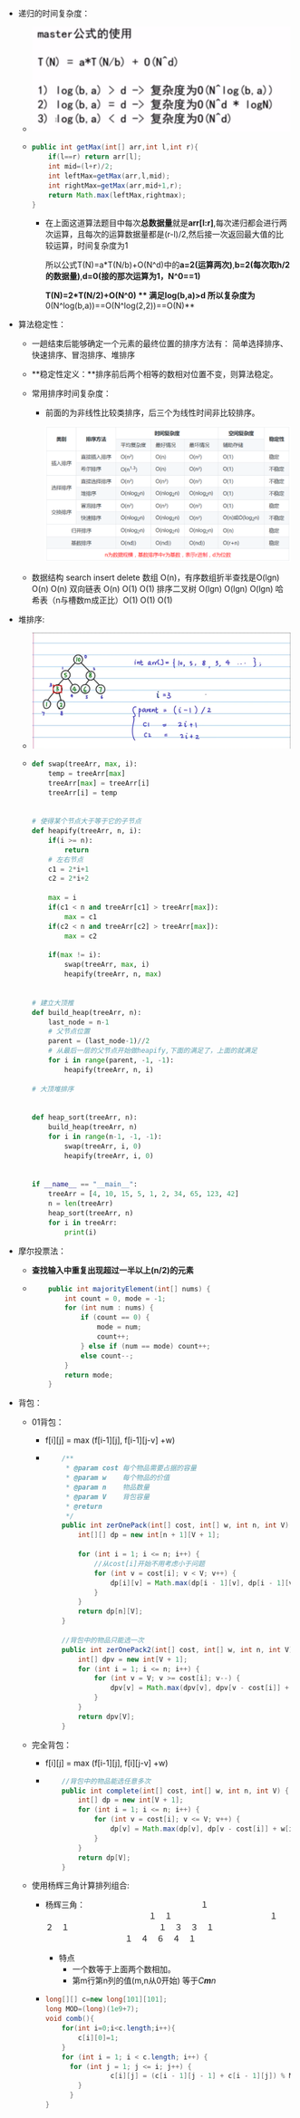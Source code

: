 + 递归的时间复杂度：

  + ![image-20191219120547266](../../images/image-20191219120547266.png)

  + ```java
    public int getMax(int[] arr,int l,int r){
        if(l==r) return arr[l];
        int mid=(l+r)/2;
    	int leftMax=getMax(arr,l,mid);
        int rightMax=getMax(arr,mid+1,r);
        return Math.max(leftMax,rightmax);
    }
    ```

    + 在上面这道算法题目中每次**总数据量**就是**arr[l:r]**,每次递归都会进行两次运算，且每次的运算数据量都是(r-l)/2,然后接一次返回最大值的比较运算，时间复杂度为1

      所以公式T(N)=a*T(N/b)+O(N^d)中的**a=2(运算两次)**,**b=2(每次取h/2的数据量)**,**d=0(接的那次运算为1，N^0==1)**

      **T(N)=2*T(N/2)+O(N^0) ** 满足log(b,a)>d 所以复杂度为**0(N^log(b,a))==O(N^log(2,2))==O(N)**

+ 算法稳定性：

  + 一趟结束后能够确定一个元素的最终位置的排序方法有： 简单选择排序、快速排序、冒泡排序、堆排序

  + **稳定性定义：**排序前后两个相等的数相对位置不变，则算法稳定。

  + 常用排序时间复杂度：

    + 前面的为非线性比较类排序，后三个为线性时间非比较排序。

      ![1567996555878](../../images/1567996555878.png)

  

  + 数据结构                   search                                                      insert                        delete
    数组               O(n)，有序数组折半查找是O(lgn)                     O(n)                          O(n)
    双向链表                   O(n)                                                           O(1)                          O(1)
    排序二叉树              O(lgn)                                                         O(lgn)                       O(lgn)
    哈希表（n与槽数m成正比）O(1)                                             O(1)                           O(1)

+ 堆排序:

  + ![image-20191221101640105](../../images/image-20191221101640105.png)

  + ```python
    def swap(treeArr, max, i):
        temp = treeArr[max]
        treeArr[max] = treeArr[i]
        treeArr[i] = temp
    
    
    # 使得某个节点大于等于它的子节点
    def heapify(treeArr, n, i):
        if(i >= n):
            return
        # 左右节点
        c1 = 2*i+1
        c2 = 2*i+2
    
        max = i
        if(c1 < n and treeArr[c1] > treeArr[max]):
            max = c1
        if(c2 < n and treeArr[c2] > treeArr[max]):
            max = c2
    
        if(max != i):
            swap(treeArr, max, i)
            heapify(treeArr, n, max)
    
    
    # 建立大顶推
    def build_heap(treeArr, n):
        last_node = n-1
        # 父节点位置
        parent = (last_node-1)//2
        # 从最后一层的父节点开始做heapify,下面的满足了，上面的就满足
        for i in range(parent, -1, -1):
            heapify(treeArr, n, i)
    
    # 大顶堆排序
    
    
    def heap_sort(treeArr, n):
        build_heap(treeArr, n)
        for i in range(n-1, -1, -1):
            swap(treeArr, i, 0)
            heapify(treeArr, i, 0)
    
    
    if __name__ == "__main__":
        treeArr = [4, 10, 15, 5, 1, 2, 34, 65, 123, 42]
        n = len(treeArr)
        heap_sort(treeArr, n)
        for i in treeArr:
            print(i)
    
    ```

    

+ 摩尔投票法：

  +  **查找输入中重复出现超过一半以上(n/2)的元素** 

  + ```java
        public int majorityElement(int[] nums) {
            int count = 0, mode = -1;
            for (int num : nums) {
                if (count == 0) {
                    mode = num;
                    count++;
                } else if (num == mode) count++;
                else count--;
            }
            return mode;
        }
    ```

+ 背包：

  + 01背包：

    + f\[i][j] = max (f\[i-1][j], f\[i-1][j-v] +w)

    + ```java
          /**
           * @param cost 每个物品需要占据的容量
           * @param w    每个物品的价值
           * @param n    物品数量
           * @param V    背包容量
           * @return
           */
          public int zerOnePack(int[] cost, int[] w, int n, int V) {
              int[][] dp = new int[n + 1][V + 1];
      
              for (int i = 1; i <= n; i++) {
                  //从cost[i]开始不用考虑小于问题
                  for (int v = cost[i]; v < V; v++) {
                      dp[i][v] = Math.max(dp[i - 1][v], dp[i - 1][v - cost[i]] + w[i]);
                  }
              }
              return dp[n][V];
          }
      
          //背包中的物品只能选一次
          public int zerOnePack2(int[] cost, int[] w, int n, int V) {
              int[] dpv = new int[V + 1];
              for (int i = 1; i <= n; i++) {
                  for (int v = V; v >= cost[i]; v--) {
                      dpv[v] = Math.max(dpv[v], dpv[v - cost[i]] + w[i]);
                  }
              }
              return dpv[V];
          }
      ```

  + 完全背包：

    + f\[i][j] = max (f\[i-1][j], f\[i][j-v] +w)

    + ```java
          //背包中的物品能选任意多次
          public int complete(int[] cost, int[] w, int n, int V) {
              int[] dp = new int[V + 1];
              for (int i = 1; i <= n; i++) {
                  for (int v = cost[i]; v <= V; v++) {
                      dp[v] = Math.max(dp[v], dp[v - cost[i]] + w[i]);
                  }
              }
              return dp[V];
          }
      ```

  + 使用杨辉三角计算排列组合:
  
    + 杨辉三角：
      　　　　　　　　　　　　　　										１
            　　　　　　　　　　　　　１　１
            　　　　　　　　　　　　１　２　１
            　　　　　　　　　　　１　３　３　１
            　　　　　　　　　　１　４　６　４　１
      + 特点
        + 一个数等于上面两个数相加。
        + 第m行第n列的值(m,n从0开始) 等于*C**m**n*
  
    + ```java
      long[][] c=new long[101][101];
      long MOD=(long)(1e9+7);
      void comb(){
          for(int i=0;i<c.length;i++){
              c[i][0]=1;
          }
          for (int i = 1; i < c.length; i++) {
          	for (int j = 1; j <= i; j++) {
                      c[i][j] = (c[i - 1][j - 1] + c[i - 1][j]) % MOD;
              }
         	}
      }
      ```
  
      
      